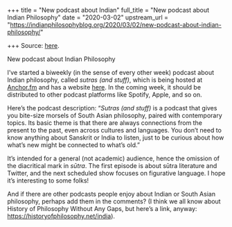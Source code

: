 +++
title = "New podcast about Indian"
full_title = "New podcast about Indian Philosophy"
date = "2020-03-02"
upstream_url = "https://indianphilosophyblog.org/2020/03/02/new-podcast-about-indian-philosophy/"

+++
Source: [here](https://indianphilosophyblog.org/2020/03/02/new-podcast-about-indian-philosophy/).

New podcast about Indian Philosophy

I’ve started a biweekly (in the sense of every other week) podcast about
Indian philosophy, called *sutras* *(and stuff)*, which is being hosted
at [Anchor.fm](https://anchor.fm/malcolm-keating/) and has a website
[here](https://sites.google.com/view/sutras-and-stuff/). In the coming
week, it should be distributed to other podcast platforms like Spotify,
Apple, and so on.

Here’s the podcast description: “*Sutras (and stuff)* is a podcast that
gives you bite-size morsels of South Asian philosophy, paired with
contemporary topics. Its basic theme is that there are always
connections from the present to the past, even across cultures and
languages. You don’t need to know anything about Sanskrit or India to
listen, just to be curious about how what’s new might be connected to
what’s old.”

It’s intended for a general (not academic) audience, hence the omission
of the diacritical mark in *sūtra*. The first episode is about sūtra
literature and Twitter, and the next scheduled show focuses on
figurative language. I hope it’s interesting to some folks!

And if there are other podcasts people enjoy about Indian or South Asian
philosophy, perhaps add them in the comments? (I think we all know about
History of Philosophy Without Any Gaps, but here’s a link, anyway:
<https://historyofphilosophy.net/india>).
